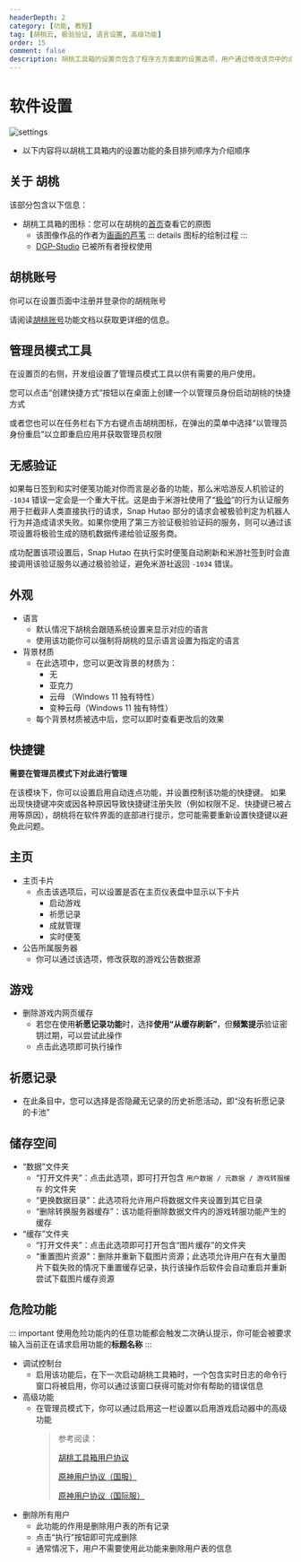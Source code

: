 ```yaml
---
headerDepth: 2
category: [功能, 教程]
tag: [胡桃云, 极验验证, 语言设置, 高级功能]
order: 15
comment: false
description: 胡桃工具箱的设置页包含了程序方方面面的设置选项，用户通过修改该页中的设置可以将胡桃工具箱自定义至想要的使用效果。
---
```


# 软件设置

![settings](https://img.alicdn.com/imgextra/i3/1797064093/O1CN01wDQfRa1g6e0ylR4ov_!!1797064093.png_.webp)

- 以下内容将以胡桃工具箱内的设置功能的条目排列顺序为介绍顺序

## 关于 胡桃

该部分包含以下信息：

- 胡桃工具箱的图标：您可以在胡桃的[首页](/)查看它的原图
  - 该图像作品的作者为[画画的芦苇](https://space.bilibili.com/274422134)
    ::: details 图标的绘制过程
    <BiliBili bvid="BV1UL411d7Py" />
    :::
  - [DGP-Studio](https://github.com/DGP-Studio) 已被所有者授权使用

## 胡桃账号

你可以在设置页面中注册并登录你的胡桃账号

请阅读[胡桃账号](hutao-passport.md)功能文档以获取更详细的信息。

## 管理员模式工具

在设置页的右侧，开发组设置了管理员模式工具以供有需要的用户使用。

您可以点击“创建快捷方式”按钮以在桌面上创建一个以管理员身份启动胡桃的快捷方式

或者您也可以在任务栏右下方右键点击胡桃图标，在弹出的菜单中选择“以管理员身份重启”以立即重启应用并获取管理员权限

## 无感验证

如果每日签到和实时便笺功能对你而言是必备的功能，那么米哈游反人机验证的 `-1034` 错误一定会是一个重大干扰。这是由于米游社使用了“[极验](https://www.geetest.com)”的行为认证服务用于拦截非人类直接执行的请求，Snap Hutao 部分的请求会被极验判定为机器人行为并造成请求失败。如果你使用了第三方验证极验验证码的服务，则可以通过该项设置将极验生成的随机数据传递给验证服务商。

成功配置该项设置后，Snap Hutao 在执行实时便笺自动刷新和米游社签到时会直接调用该验证服务以通过极验验证，避免米游社返回 `-1034` 错误。

## 外观

- 语言
  - 默认情况下胡桃会跟随系统设置来显示对应的语言
  - 使用该功能你可以强制将胡桃的显示语言设置为指定的语言
- 背景材质
  - 在此选项中，您可以更改背景的材质为：
    - 无
    - 亚克力
    - 云母 （Windows 11 独有特性）
    - 变种云母（Windows 11 独有特性）
  - 每个背景材质被选中后，您可以即时查看更改后的效果

## 快捷键

**需要在管理员模式下对此进行管理**

在该模块下，你可以设置启用自动连点功能，并设置控制该功能的快捷键。
如果出现快捷键冲突或因各种原因导致快捷键注册失败（例如权限不足、快捷键已被占用等原因），胡桃将在软件界面的底部进行提示，您可能需要重新设置快捷键以避免此问题。

## 主页

- 主页卡片
  - 点击该选项后，可以设置是否在主页仪表盘中显示以下卡片
    - 启动游戏
    - 祈愿记录
    - 成就管理
    - 实时便笺
- 公告所属服务器
  - 你可以通过该选项，修改获取的游戏公告数据源

## 游戏

- 删除游戏内网页缓存
  - 若您在使用**祈愿记录功能**时，选择**使用“从缓存刷新”**，但**频繁提示**验证密钥过期，可以尝试此操作
  - 点击此选项即可执行操作

## 祈愿记录

- 在此条目中，您可以选择是否隐藏无记录的历史祈愿活动，即“没有祈愿记录的卡池”

## 储存空间

- “数据”文件夹
  - “打开文件夹”：点击此选项，即可打开包含 `用户数据 / 元数据 / 游戏转服缓存` 的文件夹
  - “更换数据目录”：此选项将允许用户将数据文件夹设置到其它目录
  - “删除转换服务器缓存”：该功能将删除数据文件内的游戏转服功能产生的缓存
- “缓存”文件夹
  - “打开文件夹”：点击此选项即可打开包含“图片缓存”的文件夹
  - “重置图片资源”：删除并重新下载图片资源；此选项允许用户在有大量图片下载失败的情况下重置缓存记录，执行该操作后软件会自动重启并重新尝试下载图片缓存资源

## 危险功能

::: important
使用危险功能内的任意功能都会触发二次确认提示，你可能会被要求输入当前正在请求启用功能的**标题名称**
:::

- 调试控制台
  - 启用该功能后，在下一次启动胡桃工具箱时，一个包含实时日志的命令行窗口将被启用，你可以通过该窗口获得可能对你有帮助的错误信息
- 高级功能
  - 在管理员模式下，你可以通过启用这一栏设置以启用游戏启动器中的高级功能
    > 参考阅读：
    >
    > [胡桃工具箱用户协议](../statements/tos.html)
    >
    > [原神用户协议（国服）](https://ys.mihoyo.com/main/company/agreement)
    >
    > [原神用户协议（国际服）](https://genshin.hoyoverse.com/en/company/terms)
- 删除所有用户
  - 此功能的作用是删除用户表的所有记录
  - 点击“执行”按钮即可完成删除
  - 通常情况下，用户不需要使用此功能来删除用户表的信息
